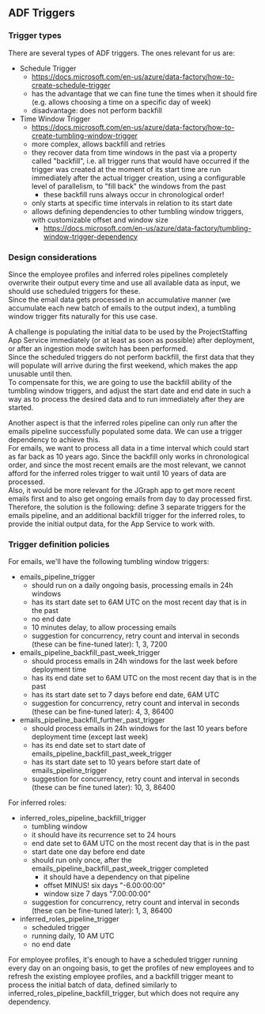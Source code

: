## ADF Triggers

### Trigger types
There are several types of ADF triggers. The ones relevant for us are:
- Schedule Trigger
    - https://docs.microsoft.com/en-us/azure/data-factory/how-to-create-schedule-trigger
    - has the advantage that we can fine tune the times when it should fire (e.g. allows choosing a time on a specific day of week)
    - disadvantage: does not perform backfill
- Time Window Trigger
    - https://docs.microsoft.com/en-us/azure/data-factory/how-to-create-tumbling-window-trigger
    - more complex, allows backfill and retries
    - they recover data from time windows in the past via a property called "backfill", i.e. all trigger runs that would 
      have occurred if the trigger was created at the moment of its start time are run immediately after the actual trigger 
      creation, using a configurable level of parallelism, to "fill back" the windows from the past
        - these backfill runs always occur in chronological order!
    - only starts at specific time intervals in relation to its start date
    - allows defining dependencies to other tumbling window triggers, with customizable offset and window size 
        - https://docs.microsoft.com/en-us/azure/data-factory/tumbling-window-trigger-dependency
    
### Design considerations
Since the employee profiles and inferred roles pipelines completely overwrite their output every time and 
use all available data as input, we should use scheduled triggers for these.  
Since the email data gets processed in an accumulative manner (we accumulate each new batch of emails to the output index), 
a tumbling window trigger fits naturally for this use case.

A challenge is populating the initial data to be used by the ProjectStaffing App Service immediately (or at least as soon 
as possible) after deployment, or after an ingestion mode switch has been performed.  
Since the scheduled triggers do not perform backfill, the first data that they will populate will arrive during the first weekend,
which makes the app unusable until then.  
To compensate for this, we are going to use the backfill ability of the tumbling window triggers, and adjust the start
date and end date in such a way as to process the desired data and to run immediately after they are started.

Another aspect is that the inferred roles pipeline can only run after the emails pipeline successfully populated some data. 
We can use a trigger dependency to achieve this.  
For emails, we want to process all data in a time interval which could start as far back as 10 years ago. 
Since the backfill only works in chronological order, and since the most recent emails are the most relevant, 
we cannot afford for the inferred roles trigger to wait until 10 years of data are processed.  
Also, it would be more relevant for the JGraph app to get more recent emails first and to also get ongoing emails from 
day to day processed first.  
Therefore, the solution is the following: define 3 separate triggers for the emails pipeline, and an additional backfill 
trigger for the inferred roles, to provide the initial output data, for the App Service to work with.

### Trigger definition policies
For emails, we'll have the following tumbling window triggers:
- emails_pipeline_trigger
    - should run on a daily ongoing basis, processing emails in 24h windows
    - has its start date set to 6AM UTC on the most recent day that is in the past
    - no end date
    - 10 minutes delay, to allow processing emails
    - suggestion for concurrency, retry count and interval in seconds (these can be fine-tuned later): 1, 3, 7200
- emails_pipeline_backfill_past_week_trigger
    - should process emails in 24h windows for the last week before deployment time
    - has its end date set to 6AM UTC on the most recent day that is in the past
    - has its start date set to 7 days before end date, 6AM UTC
    - suggestion for concurrency, retry count and interval in seconds (these can be fine-tuned later): 4, 3, 86400
- emails_pipeline_backfill_further_past_trigger
    - should process emails in 24h windows for the last 10 years before deployment time (except last week)
    - has its end date set to start date of emails_pipeline_backfill_past_week_trigger
    - has its start date set to 10 years before start date of emails_pipeline_trigger
    - suggestion for concurrency, retry count and interval in seconds (these can be fine tuned later): 10, 3, 86400
    
For inferred roles:
- inferred_roles_pipeline_backfill_trigger
    - tumbling window
    - it should have its recurrence set to 24 hours 
    - end date set to 6AM UTC on the most recent day that is in the past
    - start date one day before end date
    - should run only once, after the emails_pipeline_backfill_past_week_trigger completed
        - it should have a dependency on that pipeline
        - offset MINUS! six days "-6.00:00:00"
        - window size 7 days "7.00:00:00"
    - suggestion for concurrency, retry count and interval in seconds (these can be fine-tuned later): 1, 3, 86400
- inferred_roles_pipeline_trigger
    - scheduled trigger
    - running daily, 10 AM UTC
    - no end date
  
For employee profiles, it's enough to have a scheduled trigger running every day on an ongoing basis, to get the profiles
of new employees and to refresh the existing employee profiles, and a backfill trigger meant to process the initial 
batch of data, defined similarly to inferred_roles_pipeline_backfill_trigger, but which does not require any dependency.